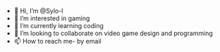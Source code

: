 - 👋 Hi, I’m @Sylo-l
- 👀 I’m interested in gaming
- 🌱 I’m currently learning coding
- 💞️ I’m looking to collaborate on video game design and programming
- 📫 How to reach me- by email

<!---
Sylo-l/Sylo-l is a ✨ special ✨ repository because its `README.md` (this file) appears on your GitHub profile.
You can click the Preview link to take a look at your changes.
--->
